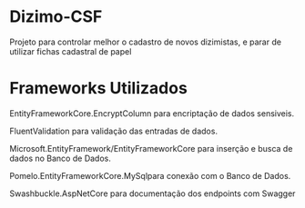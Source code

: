 # Dizimo-CSF
Projeto para controlar melhor o cadastro de novos dizimistas, e parar de utilizar fichas cadastral de papel
# Frameworks Utilizados
EntityFrameworkCore.EncryptColumn para encriptação de dados sensiveis.

FluentValidation para validação das entradas de dados.

Microsoft.EntityFramework/EntityFrameworkCore para inserção e busca de dados no Banco de Dados.

Pomelo.EntityFrameworkCore.MySqlpara conexão com o Banco de Dados.

Swashbuckle.AspNetCore para documentação dos endpoints com Swagger
